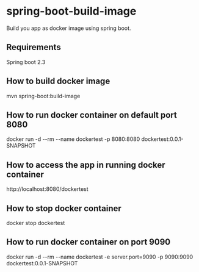 # spring-boot-build-image
Build you app as docker image using spring boot.

## Requirements
Spring boot 2.3

## How to build docker image
mvn spring-boot:build-image

## How to run docker container on default port 8080
docker run -d --rm --name dockertest -p 8080:8080 dockertest:0.0.1-SNAPSHOT

## How to access the app in running docker container
http://localhost:8080/dockertest

## How to stop docker container
docker stop dockertest

## How to run docker container on port 9090
docker run -d --rm --name dockertest -e server.port=9090 -p 9090:9090 dockertest:0.0.1-SNAPSHOT
